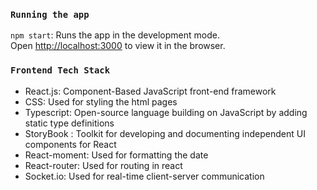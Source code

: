 
### `Running the app`

`npm start`: Runs the app in the development mode.\
Open [http://localhost:3000](http://localhost:3000) to view it in the browser.

### `Frontend Tech Stack`

* React.js: Component-Based JavaScript front-end framework
* CSS: Used for styling the html pages
* Typescript: Open-source language building on JavaScript by adding static type definitions
* StoryBook : Toolkit for developing and documenting independent UI components for React
* React-moment: Used for formatting the date
* React-router: Used for routing in react
* Socket.io: Used for real-time client-server communication


